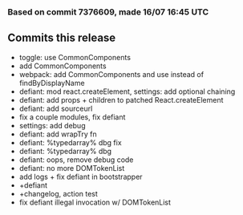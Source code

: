 ### Based on commit 7376609, made 16/07 16:45 UTC
## Commits this release
  - toggle: use CommonComponents
  - add CommonComponents
  - webpack: add CommonComponents and use instead of findByDisplayName
  - defiant: mod react.createElement, settings: add optional chaining
  - defiant: add props + children to patched React.createElement
  - defiant: add sourceurl
  - fix a couple modules, fix defiant
  - settings: add debug
  - defiant: add wrapTry fn
  - defiant: %typedarray% dbg fix
  - defiant: %typedarray% dbg
  - defiant: oops, remove debug code
  - defiant: no more DOMTokenList
  - add logs + fix defiant in bootstrapper
  - +defiant
  - +changelog, action test
  - fix defiant illegal invocation w/ DOMTokenList